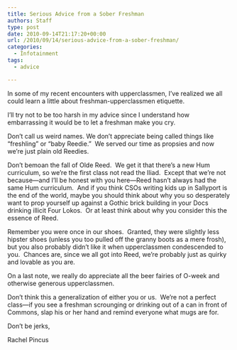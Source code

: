 ```yaml
---
title: Serious Advice from a Sober Freshman
authors: Staff
type: post
date: 2010-09-14T21:17:20+00:00
url: /2010/09/14/serious-advice-from-a-sober-freshman/
categories:
  - Infotainment
tags:
  - advice

---
```

In some of my recent encounters with upperclassmen, I’ve realized we all could learn a little about freshman-upperclassmen etiquette.

I’ll try not to be too harsh in my advice since I understand how embarrassing it would be to let a freshman make you cry.

Don’t call us weird names. We don’t appreciate being called things like “freshling” or “baby Reedie.”  We served our time as propsies and now we’re just plain old Reedies.

Don’t bemoan the fall of Olde Reed.  We get it that there’s a new Hum curriculum, so we’re the first class not read the Iliad.  Except that we’re not because—and I’ll be honest with you here—Reed hasn’t always had the same Hum curriculum.  And if you think CSOs writing kids up in Sallyport is the end of the world, maybe you should think about why you so desperately want to prop yourself up against a Gothic brick building in your Docs drinking illicit Four Lokos.  Or at least think about why you consider this the essence of Reed.

Remember you were once in our shoes.  Granted, they were slightly less hipster shoes (unless you too pulled off the granny boots as a mere frosh), but you also probably didn’t like it when upperclassmen condescended to you.  Chances are, since we all got into Reed, we’re probably just as quirky and lovable as you are.

On a last note, we really do appreciate all the beer fairies of O-week and otherwise generous upperclassmen.

Don’t think this a generalization of either you or us.  We’re not a perfect class—if you see a freshman scrounging or drinking out of a can in front of Commons, slap his or her hand and remind everyone what mugs are for.

Don’t be jerks,
  
Rachel Pincus